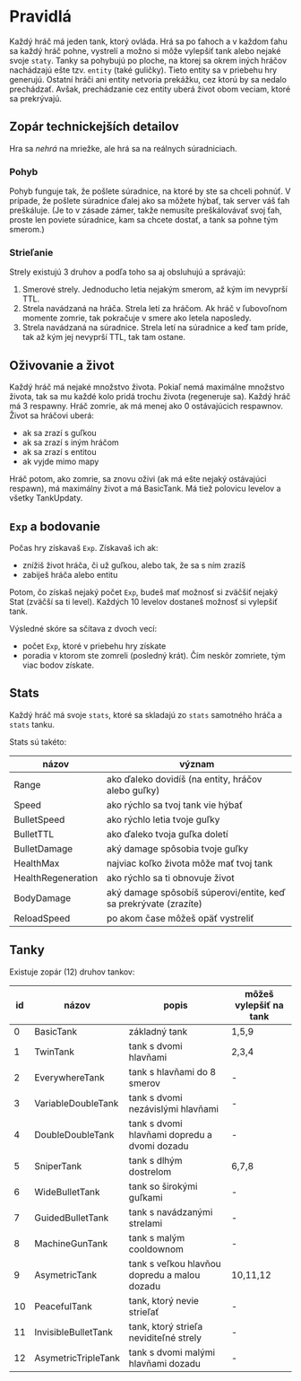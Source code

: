 # Pravidlá

Každý hráč má jeden tank, ktorý ovláda.
Hrá sa po ťahoch a v každom ťahu sa každý hráč pohne,
vystrelí a možno si môže vylepšiť tank alebo nejaké svoje `staty`.
Tanky sa pohybujú po ploche, na ktorej sa okrem iných hráčov nachádzajú
ešte tzv. `entity` (také guličky). Tieto entity sa v priebehu hry generujú.
Ostatní hráči ani entity netvoria prekážku, cez ktorú by sa nedalo prechádzať.
Avšak, prechádzanie cez entity uberá život obom veciam, ktoré sa prekrývajú.

## Zopár technickejších detailov

Hra sa _nehrá_ na mriežke, ale hrá sa na reálnych súradniciach.

### Pohyb

Pohyb funguje tak, že pošlete súradnice, na ktoré by ste sa chceli pohnúť.
V prípade, že pošlete súradnice ďalej ako sa môžete hýbať, tak server váš ťah preškáluje.
(Je to v zásade zámer, takže nemusíte preškálovávať svoj ťah,
proste len poviete súradnice, kam sa chcete dostať, a tank sa pohne tým smerom.)

### Strieľanie

Strely existujú 3 druhov a podľa toho sa aj obsluhujú a správajú:

1. Smerové strely. Jednoducho letia nejakým smerom, až kým im nevyprší TTL.
2. Strela navádzaná na hráča. Strela letí za hráčom.
   Ak hráč v ľubovoľnom momente zomrie, tak pokračuje v smere ako letela naposledy.
3. Strela navádzaná na súradnice. Strela letí na súradnice a keď tam príde,
   tak až kým jej nevyprší TTL, tak tam ostane.

## Oživovanie a život

Každý hráč má nejaké množstvo života. Pokiaľ nemá maximálne množstvo života,
tak sa mu každé kolo pridá trochu života (regeneruje sa).
Každý hráč má 3 respawny. Hráč zomrie, ak má menej ako 0 ostávajúcich respawnov.
Život sa hráčovi uberá:

- ak sa zrazí s guľkou
- ak sa zrazí s iným hráčom
- ak sa zrazí s entitou
- ak vyjde mimo mapy

Hráč potom, ako zomrie, sa znovu oživi (ak má ešte nejaký ostávajúci respawn),
má maximálny život a má BasicTank. Má tiež polovicu levelov a všetky TankUpdaty.

## `Exp` a bodovanie

Počas hry získavaš `Exp`. Získavaš ich ak:

- znížiš život hráča, či už guľkou, alebo tak, že sa s ním zrazíš
- zabiješ hráča alebo entitu

Potom, čo získaš nejaký počet `Exp`, budeš mať možnosť si zväčšiť nejaký Stat (zväčší sa ti level).
Každých 10 levelov dostaneš možnosť si vylepšiť tank.

Výsledné skóre sa sčítava z dvoch vecí:
- počet `Exp`, ktoré v priebehu hry získate
- poradia v ktorom ste zomreli (posledný krát). Čím neskôr zomriete, tým viac bodov získate.

## Stats

Každý hráč má svoje `stats`, ktoré sa skladajú zo `stats` samotného hráča a `stats` tanku.

Stats sú takéto:

| názov              | význam                                                           |
| ------------------ | ---------------------------------------------------------------- |
| Range              | ako ďaleko dovidíš (na entity, hráčov alebo guľky)               |
| Speed              | ako rýchlo sa tvoj tank vie hýbať                                |
| BulletSpeed        | ako rýchlo letia tvoje guľky                                     |
| BulletTTL          | ako ďaleko tvoja guľka doletí                                    |
| BulletDamage       | aký damage spôsobia tvoje guľky                                  |
| HealthMax          | najviac koľko života môže mať tvoj tank                          |
| HealthRegeneration | ako rýchlo sa ti obnovuje život                                  |
| BodyDamage         | aký damage spôsobíš súperovi/entite, keď sa prekrývate (zrazíte) |
| ReloadSpeed        | po akom čase môžeš opäť vystreliť                                |

## Tanky

Existuje zopár (12) druhov tankov:

| id | názov               | popis                                        | môžeš vylepšiť na tank |
| -- | ------------------- | -------------------------------------------- | ---------------------- |
|  0 | BasicTank           | základný tank                                | 1,5,9                  |
|  1 | TwinTank            | tank s dvomi hlavňami                        | 2,3,4                  |
|  2 | EverywhereTank      | tank s hlavňami do 8 smerov                  | -                      |
|  3 | VariableDoubleTank  | tank s dvomi nezávislými hlavňami            | -                      |
|  4 | DoubleDoubleTank    | tank s dvomi hlavňami dopredu a dvomi dozadu | -                      |
|  5 | SniperTank          | tank s dlhým dostrelom                       | 6,7,8                  |
|  6 | WideBulletTank      | tank so širokými guľkami                     | -                      |
|  7 | GuidedBulletTank    | tank s navádzanými strelami                  | -                      |
|  8 | MachineGunTank      | tank s malým cooldownom                      | -                      |
|  9 | AsymetricTank       | tank s veľkou hlavňou dopredu a malou dozadu | 10,11,12               |
| 10 | PeacefulTank        | tank, ktorý nevie strieľať                   | -                      |
| 11 | InvisibleBulletTank | tank, ktorý strieľa neviditeľné strely       | -                      |
| 12 | AsymetricTripleTank | tank s dvomi malými hlavňami dozadu          | -                      |
